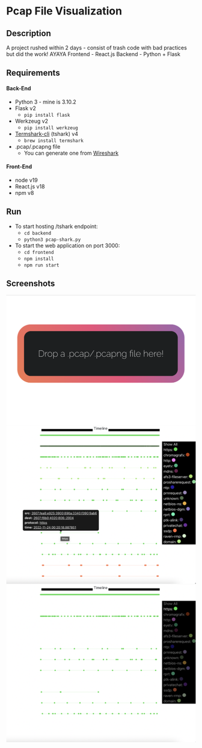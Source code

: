 # Pcap File Visualization

## Description
A project rushed within 2 days - consist of trash code with bad practices but did the work! AYAYA
Frontend - React.js
Backend - Python + Flask

## Requirements
#### Back-End
* Python 3 - mine is 3.10.2
* Flask v2
  * `pip install flask`
* Werkzeug v2
  * `pip install werkzeug`
* [Termshark-cli](https://termshark.io/) (tshark) v4
  * `brew install termshark`
* .pcap/.pcapng file
  * You can generate one from [Wireshark](https://www.wireshark.org/download.html)

#### Front-End
* node v19
* React.js v18
* npm v8

## Run
* To start hosting /tshark endpoint:
  * `cd backend`
  * `python3 pcap-shark.py`
* To start the web application on port 3000:
  * `cd frontend`
  * `npm install`
  * `npm run start`

## Screenshots
![screenshot](example/drag.png?raw=true 'Initial State')
![screenshot](example/showall.png?raw=true 'Show Packets in All Protocols')
![screenshot](example/showone.png?raw=true 'Show Only Packets in One Protocol')
